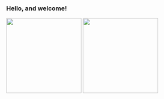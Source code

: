 ### Hello, and welcome! 

<!--
**KatrinaCloyd/KatrinaCloyd** is a ✨ _special_ ✨ repository because its `README.md` (this file) appears on your GitHub profile.

Here are some ideas to get you started:

- 🔭 I’m currently working on ...
- 🌱 I’m currently learning ...
- 👯 I’m looking to collaborate on ...
- 🤔 I’m looking for help with ...
- 💬 Ask me about ...
- 📫 How to reach me: ...
- 😄 Pronouns: ...
- ⚡ Fun fact: ...

![Katrina's GitHub stats](https://github-readme-stats.vercel.app/api?username=katrinacloyd&title_color=862041&icon_color=ae1a56&text_color=8c8279&bg_color=ffffff&show_icons=true&height=205px)
![Top Languages](https://github-readme-stats-sigma-five.vercel.app/api/top-langs/?username=katrinacloyd)](https://github.com/katrinacloyd/github-readme-stats)

-->

<div align="left">
  <img align="" height="200px" src="https://github-readme-stats-sigma-five.vercel.app/api?username=katrinacloyd&title_color=862041&icon_color=ae1a56&text_color=8c8279&bg_color=ffffff&show_icons=true&count_private=true" />
  <img align="" height="200px" src="https://github-readme-stats-sigma-five.vercel.app/api/top-langs/?username=katrinacloyd&show_icons=true&title_color=862041&icon_color=ae1a56&text_color=8c8279&bg_color=ffffff&show_icons=true" />
</div>

